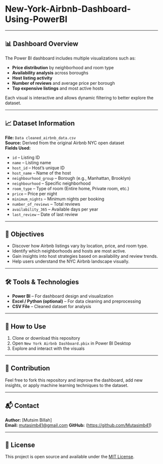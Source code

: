 # New-York-Airbnb-Dashboard-Using-PowerBI

---

## 📊 Dashboard Overview

The Power BI dashboard includes multiple visualizations such as:

- **Price distribution** by neighborhood and room type
- **Availability analysis** across boroughs
- **Host listing activity**
- **Number of reviews** and average price per borough
- **Top expensive listings** and most active hosts

Each visual is interactive and allows dynamic filtering to better explore the dataset.

---

## 📈 Dataset Information

**File:** `Data cleaned_airbnb_data.csv`  
**Source:** Derived from the original Airbnb NYC open dataset  
**Fields Used:**

- `id` – Listing ID  
- `name` – Listing name  
- `host_id` – Host’s unique ID  
- `host_name` – Name of the host  
- `neighbourhood_group` – Borough (e.g., Manhattan, Brooklyn)  
- `neighbourhood` – Specific neighborhood  
- `room_type` – Type of room (Entire home, Private room, etc.)  
- `price` – Price per night  
- `minimum_nights` – Minimum nights per booking  
- `number_of_reviews` – Total reviews  
- `availability_365` – Available days per year  
- `last_review` – Date of last review  

---

## 🎯 Objectives

- Discover how Airbnb listings vary by location, price, and room type.
- Identify which neighborhoods and hosts are most active.
- Gain insights into host strategies based on availability and review trends.
- Help users understand the NYC Airbnb landscape visually.

---

## 🛠 Tools & Technologies

- **Power BI** – For dashboard design and visualization  
- **Excel / Python (optional)** – For data cleaning and preprocessing  
- **CSV File** – Cleaned dataset for analysis  

---


## 🚀 How to Use

1. Clone or download this repository
2. Open `New York Airbnb Dashboard.pbix` in Power BI Desktop
3. Explore and interact with the visuals

---

## 🤝 Contribution

Feel free to fork this repository and improve the dashboard, add new insights, or apply machine learning techniques to the dataset.

---

## 📬 Contact

**Author:** [Mutsim Billah]  
**Email:** mutasimb41@gmail.com 
**GitHub:** (https://github.com/Mutasimb41)

---

## 📄 License

This project is open source and available under the [MIT License](LICENSE).

